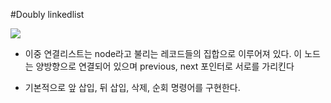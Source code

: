 #Doubly linkedlist

<img src="https://upload.wikimedia.org/wikipedia/commons/c/ca/Doubly_linked_list.png">

- 이중 연결리스트는 node라고 불리는 레코드들의 집합으로 이루어져 있다. 이 노드는 양방향으로 연결되어 있으며 previous, next 포인터로 서로를 가리킨다

- 기본적으로 앞 삽입, 뒤 삽입, 삭제, 순회 명령어를 구현한다.


